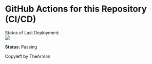 # GitHub Actions for this Repository (CI/CD)

Status of Last Deployment:<br>
<img src="https://github.com/TheArman/cicd/workflows/github-actions-for-ci-cd/badge.svg?branch=main"><br>

**Status:** Passing <!-- Update this manually based on the actual status -->

Copyleft by TheArman
